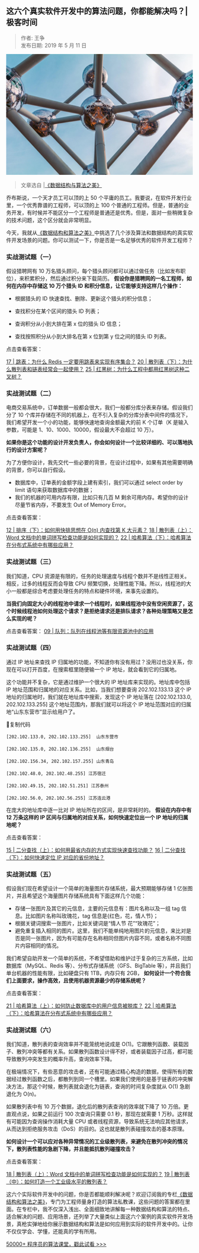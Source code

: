 ## 这六个真实软件开发中的算法问题，你都能解决吗？|极客时间  

> 作者: 王争  
> 发布日期: 2019 年 5 月 11 日  

![image](images/1905-zlgzsrjkfzdsfwtndnjjmjksj-0.jpeg)

> 文章选自 |[《数据结构与算法之美》](https://time.geekbang.org/column/intro/126?utm_term=zeusDGYJ4&utm_source=website&utm_medium=infoq&utm_campaign=126-end&utm_content=textlink0510)

乔布斯说，一个天才员工可以顶的上 50 个平庸的员工。我要说，在软件开发行业里，一个优秀靠谱的工程师，可以顶的上 100 个普通的工程师。但是，普通的业务开发，有时候并不能区分一个工程师是普通还是优秀。但是，面对一些稍微复杂的技术问题，这个区分就会非常明显。

今天，我就从[《数据结构和算法之美》](https://time.geekbang.org/column/intro/126?utm_term=zeusDGYJ4&utm_source=website&utm_medium=infoq&utm_campaign=126-end&utm_content=textlink0510)中挑选了几个涉及算法和数据结构的真实软件开发场景的问题。你可以测试一下，你是否是一名足够优秀的软件开发工程师？

### 实战测试题（一）

假设猎聘网有 10 万名猎头顾问，每个猎头顾问都可以通过做任务（比如发布职位），来积累积分，然后通过积分来下载简历。 **假设你是猎聘网的一名工程师，如何在内存中存储这 10 万个猎头 ID 和积分信息，让它能够支持这样几个操作：**

* 根据猎头的 ID 快速查找、删除、更新这个猎头的积分信息；

* 查找积分在某个区间的猎头 ID 列表；

* 查询积分从小到大排在第 x 位的猎头 ID 信息；

* 查找按照积分从小到大排名在第 x 位到第 y 位之间的猎头 ID 列表。

点击查看答案：

[17 | 跳表：为什么 Redis 一定要用跳表来实现有序集合？](https://time.geekbang.org/column/article/42896)
[20 | 散列表（下）：为什么散列表和链表经常会一起使用？](https://time.geekbang.org/column/article/64858)
[25 | 红黑树：为什么工程中都用红黑树这种二叉树？](https://time.geekbang.org/column/article/68638)

### 实战测试题（二）

电商交易系统中，订单数据一般都会很大，我们一般都分库分表来存储。假设我们分了 10 个库并存储在不同的机器上，在不引入复杂的分库分表中间件的情况下，我们希望开发一个小的功能，能够快速地查询金额最大的前 K 个订单（K 是输入参数，可能是 1、10、1000、10000，假设最大不会超过 10 万）。

**如果你是这个功能的设计开发负责人，你会如何设计一个比较详细的、可以落地执行的设计方案呢？**

为了方便你设计，我先交代一些必要的背景，在设计过程中，如果有其他需要明确的背景，你可以自行假设。

* 数据库中，订单表的金额字段上建有索引，我们可以通过 select order by limit 语句来获取数据库中的数据；
* 我们的机器的可用内存有限，比如只有几百 M 剩余可用内存。希望你的设计尽量节省内存，不要发生 Out of Memory Error。

点击查看答案：

[12 | 排序（下）：如何用快排思想在 O\(n\) 内查找第 K 大元素？](https://time.geekbang.org/column/article/41913)
[18 | 散列表（上）：Word 文档中的单词拼写检查功能是如何实现的？](https://time.geekbang.org/column/article/64233)
[22 | 哈希算法（下）：哈希算法在分布式系统中有哪些应用？](https://time.geekbang.org/column/article/67388)

### 实战测试题（三）

我们知道，CPU 资源是有限的，任务的处理速度与线程个数并不是线性正相关。相反，过多的线程反而会导致 CPU 频繁切换，处理性能下降。所以，线程池的大小一般都是综合考虑要处理任务的特点和硬件环境，来事先设置的。

**当我们向固定大小的线程池中请求一个线程时，如果线程池中没有空闲资源了，这个时候线程池如何处理这个请求？是拒绝请求还是排队请求？各种处理策略又是怎么实现的呢？**

点击查看答案：
[09 | 队列：队列在线程池等有限资源池中的应用](https://time.geekbang.org/column/article/41330)

### 实战测试题（四）

通过 IP 地址来查找 IP 归属地的功能，不知道你有没有用过？没用过也没关系，你现在可以打开百度，在搜索框里随便输一个 IP 地址，就会看到它的归属地。

这个功能并不复杂，它是通过维护一个很大的 IP 地址库来实现的。地址库中包括 IP 地址范围和归属地的对应关系。比如，当我们想要查询 202.102.133.13 这个 IP 地址的归属地时，我们就在地址库中搜索，发现这个 IP 地址落在 \[202.102.133.0, 202.102.133.255\] 这个地址范围内，那我们就可以将这个 IP 地址范围对应的归属地“山东东营市”显示给用户了。

复制代码

```
[202.102.133.0, 202.102.133.255]  山东东营市

[202.102.135.0, 202.102.136.255]  山东烟台

[202.102.156.34, 202.102.157.255] 山东青岛

[202.102.48.0, 202.102.48.255] 江苏宿迁

[202.102.49.15, 202.102.51.251] 江苏泰州

[202.102.56.0, 202.102.56.255] 江苏连云港
```

在庞大的地址库中逐一比对 IP 地址所在的区间，是非常耗时的。 **假设在内存中有 12 万条这样的 IP 区间与归属地的对应关系，如何快速定位出一个 IP 地址的归属地呢？**

点击查看答案：

[15 | 二分查找（上）：如何用最省内存的方式实现快速查找功能？](https://time.geekbang.org/column/article/42520)
[16 | 二分查找（下）：如何快速定位 IP 对应的省份地址？](https://time.geekbang.org/column/article/42733)

### 实战测试题（五）

假设我们现在希望设计一个简单的海量图片存储系统，最大预期能够存储 1 亿张图片，并且希望这个海量图片存储系统具有下面这样几个功能：

* 存储一张图片及其它的元信息，主要的元信息有：图片名称以及一组 tag 信息。比如图片名称叫玫瑰花，tag 信息是\{红色，花，情人节\}；
* 根据关键词搜索一张图片，比如关键词是“情人节 花”“玫瑰花”；
* 避免重复插入相同的图片。这里，我们不能单纯地用图片的元信息，来比对是否是同一张图片，因为有可能存在名称相同但图片内容不同，或者名称不同图片内容相同的情况。

我们希望自助开发一个简单的系统，不希望借助和维护过于复杂的三方系统，比如数据库（MySQL、Redis 等）、分布式存储系统（GFS、BigTable 等），并且我们单台机器的性能有限，比如硬盘只有 1TB，内存只有 2GB， **如何设计一个符合我们上面要求，操作高效，且使用机器资源最少的存储系统呢？**

点击查看答案：

[21 | 哈希算法（上）：如何防止数据库中的用户信息被脱库？](https://time.geekbang.org/column/article/65312)
[22 | 哈希算法（下）：哈希算法在分布式系统中有哪些应用？](https://time.geekbang.org/column/article/67388)

### 实战测试题（六）

我们知道，散列表的查询效率并不能笼统地说成是 O\(1\)。它跟散列函数、装载因子、散列冲突等都有关系。如果散列函数设计得不好，或者装载因子过高，都可能导致散列冲突发生的概率升高，查询效率下降。

在极端情况下，有些恶意的攻击者，还有可能通过精心构造的数据，使得所有的数据经过散列函数之后，都散列到同一个槽里。如果我们使用的是基于链表的冲突解决方法，那这个时候，散列表就会退化为链表，查询的时间复杂度就从 O\(1\) 急剧退化为 O\(n\)。

如果散列表中有 10 万个数据，退化后的散列表查询的效率就下降了 10 万倍。更直观点说，如果之前运行 100 次查询只需要 0.1 秒，那现在就需要 1 万秒。这样就有可能因为查询操作消耗大量 CPU 或者线程资源，导致系统无法响应其他请求，从而达到拒绝服务攻击（DoS）的目的。这也就是散列表碰撞攻击的基本原理。

**如何设计一个可以应对各种异常情况的工业级散列表，来避免在散列冲突的情况下，散列表性能的急剧下降，并且能抵抗散列碰撞攻击？**

点击查看答案：

[18 | 散列表（上）：Word 文档中的单词拼写检查功能是如何实现的？](https://time.geekbang.org/column/article/64233)
[19 | 散列表（中）：如何打造一个工业级水平的散列表？](https://time.geekbang.org/column/article/64586)

这六个实际软件开发中的问题，你是否都能顺利解决呢？欢迎订阅我的专栏[《数据结构和算法之美》](https://time.geekbang.org/column/intro/126?utm_term=zeusDGYJ4&utm_source=website&utm_medium=infoq&utm_campaign=126-end&utm_content=textlink0510)，专门为工程师量身打造的算法私教课，这些问题的答案都在里面。在专栏中，我不仅深入浅出、全面细致地讲解每一种数据结构和算法的特点、适合解决的问题、应用场景，还列举了大量类似上面这六个案例的真实软件开发场景，真枪实弹地给你展示数据结构和算法是如何应用到实际的软件开发中的。让你不仅仅学会、学懂，还能真的学有所用。

[50000+ 程序员的算法课堂，戳此试看 >>>](https://time.geekbang.org/column/intro/126?utm_term=zeusDGYJ4&utm_source=website&utm_medium=infoq&utm_campaign=126-end&utm_content=textlink0510)
